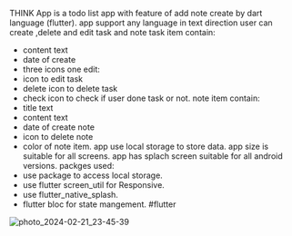 THINK App
is a todo list app with feature of add note create by dart language (flutter).
app support any language in text direction
user can create ,delete and edit task and note
task item contain: 
- content text
- date of create
- three icons one edit:
- icon to edit task
- delete icon to delete task
- check icon to check if user done task or not.
note item contain:
- title text
- content text
- date of create note
- icon to delete note
- color of note item.
app use local storage to store data.
app size is suitable for all screens.
app has splach screen suitable for all android versions.
packges used:
- use <Hive> package to access local storage.
- use flutter screen_util for Responsive. 
- use flutter_native_splash.
- flutter bloc for state mangement.
#flutter

![photo_2024-02-21_23-45-39](https://github.com/Elesawy11/todo_list/assets/91203838/b686ebc5-518c-4a50-9f18-9236b63b42bc)

